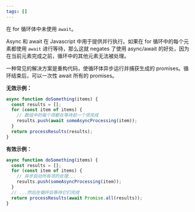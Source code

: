 ```yaml
---
tags: []
---
```


在 for 循环体中未使用 `await`。

Async 和 await 在 Javascript 中用于提供并行执行。如果在 for 循环中的每个元素都使用 `await` 进行等待，那么这就 negates 了使用 async/await 的好处，因为在当前元素完成之前，循环中的其他元素无法被处理。

一种常见的解决方案是重构代码，使循环体异步运行并捕获生成的 promises。循环结束后，可以一次性 await 所有的 promises。

**无效示例：**

```javascript
async function doSomething(items) {
  const results = [];
  for (const item of items) {
    // 数组中的每个项都在等待前一个项完成
    results.push(await someAsyncProcessing(item));
  }
  return processResults(results);
}
```

**有效示例：**

```javascript
async function doSomething(items) {
  const results = [];
  for (const item of items) {
    // 异步启动所有项的处理...
    results.push(someAsyncProcessing(item));
  }
  // ...然后在循环后等待它们完成
  return processResults(await Promise.all(results));
}
```